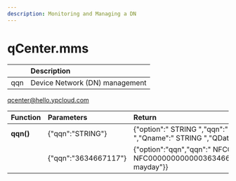 ```yaml
---
description: Monitoring and Managing a DN
---
```


# qCenter.mms

|  | Description |
| :--- | :--- |
| qqn | Device Network \(DN\) management |

qcenter@hello.ypcloud.com

| Function | Parameters | Return |
| :--- | :--- | :--- |
| **qqn\(\)** | {"qqn":"STRING"} | {"option":" STRING ","qqn":" STRING ","ErrCode":" STRING ","ErrMsg":" STRING ","QQNinfo":{"QQN":" STRING ","Qname":" STRING ","QData":" STRING ","Owner":" STRING ","Target":" STRING ","Msg":" STRING "}} |
|  | {"qqn":"3634667117"} | {"option":"qqn","qqn":" NFC0000000000003634667117","ErrCode":"0","ErrMsg":"OK","QQNinfo":{"QQN":" NFC0000000000003634667117","Qname":"NFC","QData":"NFC","Owner":"OK","Target":"ylobby","Msg":"youtube mayday"}} |

